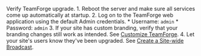    Verify TeamForge upgrade.
       1. Reboot the server and make sure all services come up automatically at startup.
       2. Log on to the TeamForge web application using the default Admin credentials.
          * Username: `admin`
          * Password: `admin`
       3. If your site has custom branding, verify that your branding changes still work as intended. See [Customize TeamForge](../customize).
       4. Let your site's users know they've been upgraded. See [Create a Site-wide Broadcast](../siteadmin-createsitewidebroadcast).

